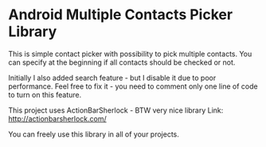 # Android Multiple Contacts Picker Library
This is simple contact picker with possibility to pick multiple contacts. 
You can specify at the beginning if all contacts should be checked or not.

Initially I also added search feature - but I disable it due to poor performance. 
Feel free to fix it - you need to comment only one line of code to turn on this feature. 

This project uses ActionBarSherlock - BTW very nice library
Link: http://actionbarsherlock.com/

You can freely use this library in all of your projects. 
